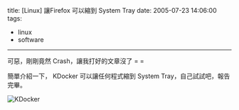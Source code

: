 title: \[Linux\] 讓Firefox 可以縮到 System Tray
date: 2005-07-23 14:06:00
tags: 
- linux
- software
---

可惡，剛剛竟然 Crash，讓我打好的文章沒了 = =

簡單介紹一下， KDocker 可以讓任何程式縮到 System Tray，自己試試吧，報告完畢。

![KDocker](http://wshlab2.ee.kuas.edu.tw/~yurenju/albums/screenshot/Screenshot_009.png)
